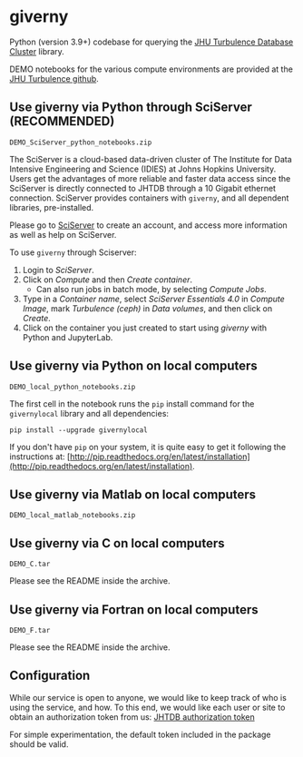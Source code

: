 # giverny
Python (version 3.9+) codebase for querying the [JHU Turbulence Database Cluster](https://turbulence.idies.jhu.edu/home) library.

DEMO notebooks for the various compute environments are provided at the [JHU Turbulence github](https://github.com/sciserver/giverny).

## Use giverny via Python through SciServer (RECOMMENDED)
`DEMO_SciServer_python_notebooks.zip`

The SciServer is a cloud-based data-driven cluster of The Institute for Data Intensive Engineering and Science (IDIES) at Johns Hopkins University. Users get the advantages of more reliable and faster data access since the SciServer is directly connected to JHTDB through a 10 Gigabit ethernet connection. SciServer provides containers with `giverny`, and all dependent libraries, pre-installed.

Please go to [SciServer](https://sciserver.org/) to create an account, and access more information as well as help on SciServer.

To use `giverny` through Sciserver:
1. Login to *SciServer*.
2. Click on *Compute* and then *Create container*.
    * Can also run jobs in batch mode, by selecting *Compute Jobs*.
3. Type in a *Container name*, select *SciServer Essentials 4.0* in *Compute Image*, mark *Turbulence (ceph)* in *Data volumes*, and then click on *Create*.
4. Click on the container you just created to start using *giverny* with Python and JupyterLab.

## Use giverny via Python on local computers
`DEMO_local_python_notebooks.zip`

The first cell in the notebook runs the `pip` install command for the `givernylocal` library and all dependencies:
```
pip install --upgrade givernylocal
```
If you don't have `pip` on your system, it is quite easy to get it following the instructions at: [http://pip.readthedocs.org/en/latest/installation](http://pip.readthedocs.org/en/latest/installation).

## Use giverny via Matlab on local computers
`DEMO_local_matlab_notebooks.zip`

## Use giverny via C on local computers
`DEMO_C.tar`

Please see the README inside the archive.

## Use giverny via Fortran on local computers
`DEMO_F.tar`

Please see the README inside the archive.

## Configuration

While our service is open to anyone, we would like to keep track of who is using the service, and how. To this end, we would like each user or site to obtain an authorization token from us: [JHTDB authorization token](https://turbulence.idies.jhu.edu/staging/database)

For simple experimentation, the default token included in the package should be valid.
